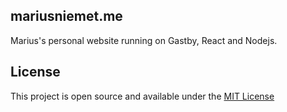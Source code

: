 ## mariusniemet.me

Marius's personal website running on Gastby, React and Nodejs.

## License

This project is open source and available under the [MIT License](LICENSE)
